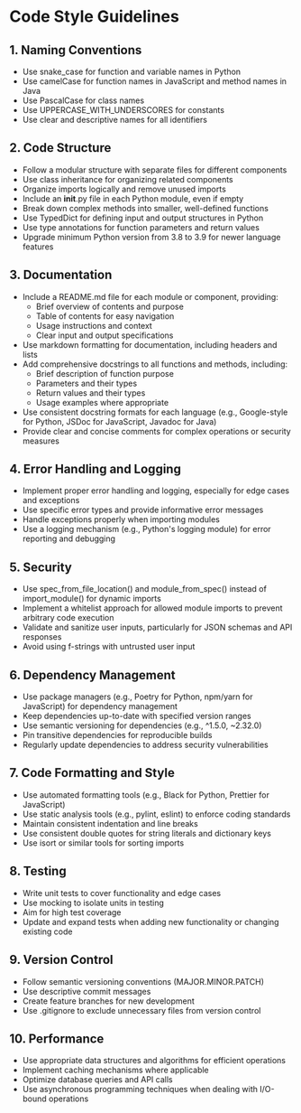 # Code Style Guidelines

## 1. Naming Conventions
- Use snake_case for function and variable names in Python
- Use camelCase for function names in JavaScript and method names in Java
- Use PascalCase for class names
- Use UPPERCASE_WITH_UNDERSCORES for constants
- Use clear and descriptive names for all identifiers

## 2. Code Structure
- Follow a modular structure with separate files for different components
- Use class inheritance for organizing related components
- Organize imports logically and remove unused imports
- Include an __init__.py file in each Python module, even if empty
- Break down complex methods into smaller, well-defined functions
- Use TypedDict for defining input and output structures in Python
- Use type annotations for function parameters and return values
- Upgrade minimum Python version from 3.8 to 3.9 for newer language features

## 3. Documentation
- Include a README.md file for each module or component, providing:
  - Brief overview of contents and purpose
  - Table of contents for easy navigation
  - Usage instructions and context
  - Clear input and output specifications
- Use markdown formatting for documentation, including headers and lists
- Add comprehensive docstrings to all functions and methods, including:
  - Brief description of function purpose
  - Parameters and their types
  - Return values and their types
  - Usage examples where appropriate
- Use consistent docstring formats for each language (e.g., Google-style for Python, JSDoc for JavaScript, Javadoc for Java)
- Provide clear and concise comments for complex operations or security measures

## 4. Error Handling and Logging
- Implement proper error handling and logging, especially for edge cases and exceptions
- Use specific error types and provide informative error messages
- Handle exceptions properly when importing modules
- Use a logging mechanism (e.g., Python's logging module) for error reporting and debugging

## 5. Security
- Use spec_from_file_location() and module_from_spec() instead of import_module() for dynamic imports
- Implement a whitelist approach for allowed module imports to prevent arbitrary code execution
- Validate and sanitize user inputs, particularly for JSON schemas and API responses
- Avoid using f-strings with untrusted user input

## 6. Dependency Management
- Use package managers (e.g., Poetry for Python, npm/yarn for JavaScript) for dependency management
- Keep dependencies up-to-date with specified version ranges
- Use semantic versioning for dependencies (e.g., ^1.5.0, ~2.32.0)
- Pin transitive dependencies for reproducible builds
- Regularly update dependencies to address security vulnerabilities

## 7. Code Formatting and Style
- Use automated formatting tools (e.g., Black for Python, Prettier for JavaScript)
- Use static analysis tools (e.g., pylint, eslint) to enforce coding standards
- Maintain consistent indentation and line breaks
- Use consistent double quotes for string literals and dictionary keys
- Use isort or similar tools for sorting imports

## 8. Testing
- Write unit tests to cover functionality and edge cases
- Use mocking to isolate units in testing
- Aim for high test coverage
- Update and expand tests when adding new functionality or changing existing code

## 9. Version Control
- Follow semantic versioning conventions (MAJOR.MINOR.PATCH)
- Use descriptive commit messages
- Create feature branches for new development
- Use .gitignore to exclude unnecessary files from version control

## 10. Performance
- Use appropriate data structures and algorithms for efficient operations
- Implement caching mechanisms where applicable
- Optimize database queries and API calls
- Use asynchronous programming techniques when dealing with I/O-bound operations
